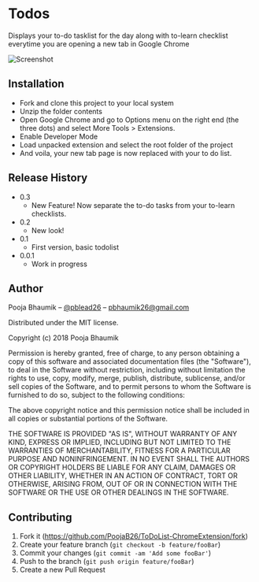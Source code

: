 # Todos
Displays your to-do tasklist for the day along with to-learn checklist everytime you are opening a new tab in Google Chrome


![Screenshot](https://github.com/PoojaB26/ToDoList-ChromeExtension/blob/master/screenshot.PNG)

## Installation
* Fork and clone this project to your local system
* Unzip the folder contents
* Open Google Chrome and go to Options menu on the right end (the three dots) and select More Tools > Extensions.
* Enable Developer Mode
* Load unpacked extension and select the root folder of the project
* And voila, your new tab page is now replaced with your to do list.

## Release History

* 0.3
    * New Feature! Now separate the to-do tasks from your to-learn checklists. 
* 0.2
    * New look!
* 0.1
    * First version, basic todolist
* 0.0.1
    * Work in progress

## Author

Pooja Bhaumik – [@pblead26](https://twitter.com/pblead26) – pbhaumik26@gmail.com

Distributed under the MIT license. 

Copyright (c) 2018 Pooja Bhaumik

Permission is hereby granted, free of charge, to any person obtaining a copy
of this software and associated documentation files (the "Software"), to deal
in the Software without restriction, including without limitation the rights
to use, copy, modify, merge, publish, distribute, sublicense, and/or sell
copies of the Software, and to permit persons to whom the Software is
furnished to do so, subject to the following conditions:

The above copyright notice and this permission notice shall be included in all
copies or substantial portions of the Software.

THE SOFTWARE IS PROVIDED "AS IS", WITHOUT WARRANTY OF ANY KIND, EXPRESS OR
IMPLIED, INCLUDING BUT NOT LIMITED TO THE WARRANTIES OF MERCHANTABILITY,
FITNESS FOR A PARTICULAR PURPOSE AND NONINFRINGEMENT. IN NO EVENT SHALL THE
AUTHORS OR COPYRIGHT HOLDERS BE LIABLE FOR ANY CLAIM, DAMAGES OR OTHER
LIABILITY, WHETHER IN AN ACTION OF CONTRACT, TORT OR OTHERWISE, ARISING FROM,
OUT OF OR IN CONNECTION WITH THE SOFTWARE OR THE USE OR OTHER DEALINGS IN THE
SOFTWARE.


## Contributing

1. Fork it (<https://github.com/PoojaB26/ToDoList-ChromeExtension/fork>)
2. Create your feature branch (`git checkout -b feature/fooBar`)
3. Commit your changes (`git commit -am 'Add some fooBar'`)
4. Push to the branch (`git push origin feature/fooBar`)
5. Create a new Pull Request
